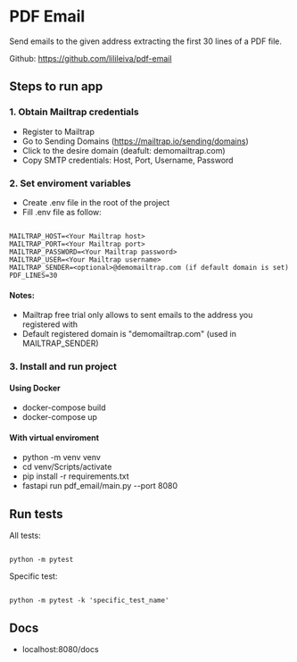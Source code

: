 # PDF Email

Send emails to the given address extracting the first 30 lines of a PDF file.

Github: https://github.com/lilileiva/pdf-email

## Steps to run app

### 1. Obtain Mailtrap credentials

- Register to Mailtrap
- Go to Sending Domains (https://mailtrap.io/sending/domains)
- Click to the desire domain (deafult: demomailtrap.com)
- Copy SMTP credentials: Host, Port, Username, Password

### 2. Set enviroment variables

- Create .env file in the root of the project
- Fill .env file as follow:

```

MAILTRAP_HOST=<Your Mailtrap host>
MAILTRAP_PORT=<Your Mailtrap port>
MAILTRAP_PASSWORD=<Your Mailtrap password>
MAILTRAP_USER=<Your Mailtrap username>
MAILTRAP_SENDER=<optional>@demomailtrap.com (if default domain is set)
PDF_LINES=30

```

#### Notes:
- Mailtrap free trial only allows to sent emails to the address you registered with
- Default registered domain is "demomailtrap.com" (used in MAILTRAP_SENDER)

### 3. Install and run project

#### Using Docker

- docker-compose build
- docker-compose up

#### With virtual enviroment

- python -m venv venv
- cd venv/Scripts/activate
- pip install -r requirements.txt
- fastapi run pdf_email/main.py --port 8080

## Run tests

All tests:

```

python -m pytest

```

Specific test:

```

python -m pytest -k 'specific_test_name'

```

## Docs

- localhost:8080/docs
